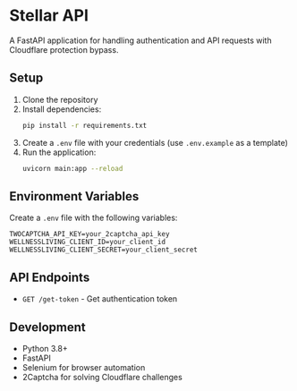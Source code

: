 # Stellar API

A FastAPI application for handling authentication and API requests with Cloudflare protection bypass.

## Setup

1. Clone the repository
2. Install dependencies:
   ```bash
   pip install -r requirements.txt
   ```
3. Create a `.env` file with your credentials (use `.env.example` as a template)
4. Run the application:
   ```bash
   uvicorn main:app --reload
   ```

## Environment Variables

Create a `.env` file with the following variables:

```
TWOCAPTCHA_API_KEY=your_2captcha_api_key
WELLNESSLIVING_CLIENT_ID=your_client_id
WELLNESSLIVING_CLIENT_SECRET=your_client_secret
```

## API Endpoints

- `GET /get-token` - Get authentication token

## Development

- Python 3.8+
- FastAPI
- Selenium for browser automation
- 2Captcha for solving Cloudflare challenges
